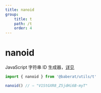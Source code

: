 ```yaml
---
title: nanoid
group:
    title: t
    path: /t
    order: 4
---
```


# nanoid

JavaScript 字符串 ID 生成器，[详见](https://www.npmjs.com/package/nanoid)

```ts
import { nanoid } from '@baberat/utils/t'

nanoid() // ⇨ "V1StGXR8_Z5jdHi6B-myT"
```
